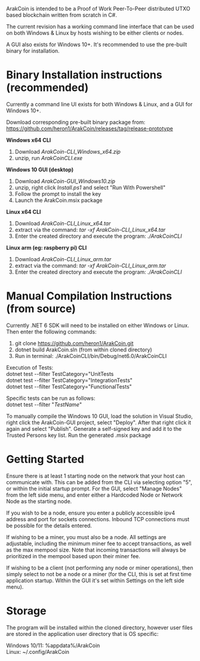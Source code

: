﻿ArakCoin is intended to be a Proof of Work Peer-To-Peer distributed UTXO 
based blockchain written from scratch in C#. 

The current revision has a working command line interface that can be used
on both Windows & Linux by hosts wishing to be either clients or nodes.

A GUI also exists for Windows 10+. It's recommended to use the pre-built binary for installation.

# Binary Installation instructions (recommended)

Currently a command line UI exists for both Windows & Linux, and a GUI for Windows 10+.

Download corresponding pre-built binary package from: https://github.com/heron1/ArakCoin/releases/tag/release-prototype

**Windows x64 CLI**

1) Download *ArakCoin-CLI_Windows_x64.zip*
2) unzip, run *ArakCoinCLI.exe*

**Windows 10 GUI (desktop)**
1) Download *ArakCoin-GUI_Windows10.zip*
2) unzip, right click *Install.ps1* and select "Run With Powershell"
3) Follow the prompt to install the key
4) Launch the ArakCoin.msix package

**Linux x64 CLI**
1) Download *ArakCoin-CLI_Linux_x64.tar* 
2) extract via the command: *tar -xf ArakCoin-CLI_Linux_x64.tar*
3) Enter the created directory and execute the program: *./ArakCoinCLI*

**Linux arm (eg: raspberry pi) CLI**
1) Download *ArakCoin-CLI_Linux_arm.tar*
2) extract via the command: *tar -xf ArakCoin-CLI_Linux_arm.tar*
3) Enter the created directory and execute the program: *./ArakCoinCLI*


# Manual Compilation Instructions (from source)
Currently .NET 6 SDK will need to be installed on either
Windows or Linux. Then enter the following commands:  
1) git clone https://github.com/heron1/ArakCoin.git  
2) dotnet build ArakCoin.sln (from within cloned directory)  
3) Run in terminal: ./ArakCoinCLI/bin/Debug/net6.0/ArakCoinCLI

Execution of Tests:  
   dotnet test --filter TestCategory="UnitTests  
   dotnet test --filter TestCategory="IntegrationTests"  
   dotnet test --filter TestCategory="FunctionalTests"
  
Specific tests can be run as follows:  
dotnet test --filter "*TestName*"

To manually compile the Windows 10 GUI, load the solution in Visual Studio, right 
click the ArakCoin-GUI project, select "Deploy". After that right click it again and select "Publish".
Generate a self-signed key and add it to the Trusted Persons key list. Run the generated .msix package

 # Getting Started
Ensure there is at least 1 starting node on the network that your host can communicate with. This can be added from the CLI
via selecting option "5", or within the initial startup prompt. For the GUI, select "Manage Nodes" from the left
side menu, and enter either a Hardcoded Node or Network Node as the starting node.

If you wish to be a node, ensure you enter a publicly accessible ipv4 address and port for sockets connections. Inbound TCP connections
must be possible for the details entered.

If wishing to be a miner, you must also be a node. All settings are adjustable, including the 
minimum miner fee to accept transactions, as well as the max mempool size. Note that incoming transactions will always be
prioritized in the mempool based upon their miner fee.

If wishing to be a client (not performing any node or miner operations), then simply
select to not be a node or a miner (for the CLI, this is set at first time application startup. Within the GUI it's
set within Settings on the left side menu).

 # Storage
The program will be installed within the cloned directory,
however user files are stored in the application user
directory that is OS specific:  

Windows 10/11: %appdata%/ArakCoin  
Linux: ~/.config/ArakCoin


